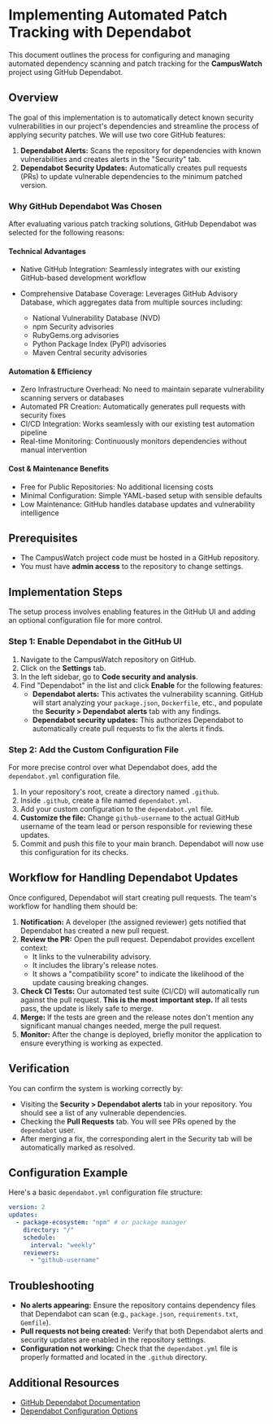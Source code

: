 # Implementing Automated Patch Tracking with Dependabot

This document outlines the process for configuring and managing automated dependency scanning and patch tracking for the **CampusWatch** project using GitHub Dependabot.

##  Overview

The goal of this implementation is to automatically detect known security vulnerabilities in our project's dependencies and streamline the process of applying security patches. We will use two core GitHub features:

1. **Dependabot Alerts:** Scans the repository for dependencies with known vulnerabilities and creates alerts in the "Security" tab.
2. **Dependabot Security Updates:** Automatically creates pull requests (PRs) to update vulnerable dependencies to the minimum patched version.

### Why GitHub Dependabot Was Chosen
After evaluating various patch tracking solutions, GitHub Dependabot was selected for the following reasons:

#### Technical Advantages

- Native GitHub Integration: Seamlessly integrates with our existing GitHub-based development workflow
- Comprehensive Database Coverage: Leverages GitHub Advisory Database, which aggregates data from multiple sources including:

  - National Vulnerability Database (NVD)
  - npm Security advisories
  - RubyGems.org advisories
  - Python Package Index (PyPI) advisories
  - Maven Central security advisories



#### Automation & Efficiency

- Zero Infrastructure Overhead: No need to maintain separate vulnerability scanning servers or databases
- Automated PR Creation: Automatically generates pull requests with security fixes
- CI/CD Integration: Works seamlessly with our existing test automation pipeline
- Real-time Monitoring: Continuously monitors dependencies without manual intervention

#### Cost & Maintenance Benefits

- Free for Public Repositories: No additional licensing costs
- Minimal Configuration: Simple YAML-based setup with sensible defaults
- Low Maintenance: GitHub handles database updates and vulnerability intelligence

## Prerequisites

* The CampusWatch project code must be hosted in a GitHub repository.
* You must have **admin access** to the repository to change settings.

## Implementation Steps

The setup process involves enabling features in the GitHub UI and adding an optional configuration file for more control.

### Step 1: Enable Dependabot in the GitHub UI

1. Navigate to the CampusWatch repository on GitHub.
2. Click on the **Settings** tab.
3. In the left sidebar, go to **Code security and analysis**.
4. Find "Dependabot" in the list and click **Enable** for the following features:
   * **Dependabot alerts:** This activates the vulnerability scanning. GitHub will start analyzing your `package.json`, `Dockerfile`, etc., and populate the **Security > Dependabot alerts** tab with any findings.
   * **Dependabot security updates:** This authorizes Dependabot to automatically create pull requests to fix the alerts it finds.

### Step 2: Add the Custom Configuration File

For more precise control over what Dependabot does, add the `dependabot.yml` configuration file.

1. In your repository's root, create a directory named `.github`.
2. Inside `.github`, create a file named `dependabot.yml`.
3. Add your custom configuration to the `dependabot.yml` file.
4. **Customize the file:** Change `github-username` to the actual GitHub username of the team lead or person responsible for reviewing these updates.
5. Commit and push this file to your main branch. Dependabot will now use this configuration for its checks.

## Workflow for Handling Dependabot Updates

Once configured, Dependabot will start creating pull requests. The team's workflow for handling them should be:

1. **Notification:** A developer (the assigned reviewer) gets notified that Dependabot has created a new pull request.
2. **Review the PR:** Open the pull request. Dependabot provides excellent context:
   * It links to the vulnerability advisory.
   * It includes the library's release notes.
   * It shows a "compatibility score" to indicate the likelihood of the update causing breaking changes.
3. **Check CI Tests:** Our automated test suite (CI/CD) will automatically run against the pull request. **This is the most important step.** If all tests pass, the update is likely safe to merge.
4. **Merge:** If the tests are green and the release notes don't mention any significant manual changes needed, merge the pull request.
5. **Monitor:** After the change is deployed, briefly monitor the application to ensure everything is working as expected.

## Verification

You can confirm the system is working correctly by:

* Visiting the **Security > Dependabot alerts** tab in your repository. You should see a list of any vulnerable dependencies.
* Checking the **Pull Requests** tab. You will see PRs opened by the `dependabot` user.
* After merging a fix, the corresponding alert in the Security tab will be automatically marked as resolved.

## Configuration Example

Here's a basic `dependabot.yml` configuration file structure:

```yaml
version: 2
updates:
  - package-ecosystem: "npm" # or package manager
    directory: "/"
    schedule:
      interval: "weekly"
    reviewers:
      - "github-username"
```

## Troubleshooting

* **No alerts appearing:** Ensure the repository contains dependency files that Dependabot can scan (e.g., `package.json`, `requirements.txt`, `Gemfile`).
* **Pull requests not being created:** Verify that both Dependabot alerts and security updates are enabled in the repository settings.
* **Configuration not working:** Check that the `dependabot.yml` file is properly formatted and located in the `.github` directory.

## Additional Resources

* [GitHub Dependabot Documentation](https://docs.github.com/en/code-security/dependabot)
* [Dependabot Configuration Options](https://docs.github.com/en/code-security/dependabot/dependabot-version-updates/configuration-options-for-the-dependabot.yml-file)